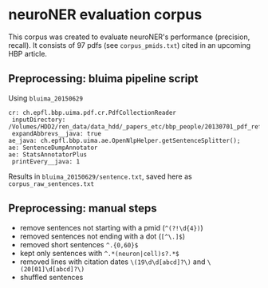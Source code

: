 # neuroNER evaluation corpus

This corpus was created to evaluate neuroNER's performance (precision, recall). It consists of 97 pdfs (see `corpus_pmids.txt`) cited in an upcoming HBP article. 

## Preprocessing: bluima pipeline script 

Using `bluima_20150629`

    cr: ch.epfl.bbp.uima.pdf.cr.PdfCollectionReader
     inputDirectory: /Volumes/HDD2/ren_data/data_hdd/_papers_etc/bbp_people/20130701_pdf_references_from_column_paper/
     expandAbbrevs__java: true
    ae_java: ch.epfl.bbp.uima.ae.OpenNlpHelper.getSentenceSplitter();
    ae: SentenceDumpAnnotator
    ae: StatsAnnotatorPlus
     printEvery__java: 1

Results in `bluima_20150629/sentence.txt`, saved here as `corpus_raw_sentences.txt`

## Preprocessing: manual steps

* remove sentences not starting with a pmid (`^(?!\d{4})`)
* removed sentences not ending with a dot (`[^\.]$`)
* removed short sentences `^.{0,60}$`
* kept only sentences with `^.*(neuron|cell)s?.*$`
* removed lines with citation dates `\(19\d\d[abcd]?\)` and `\(20[01]\d[abcd]?\)`
* shuffled sentences

